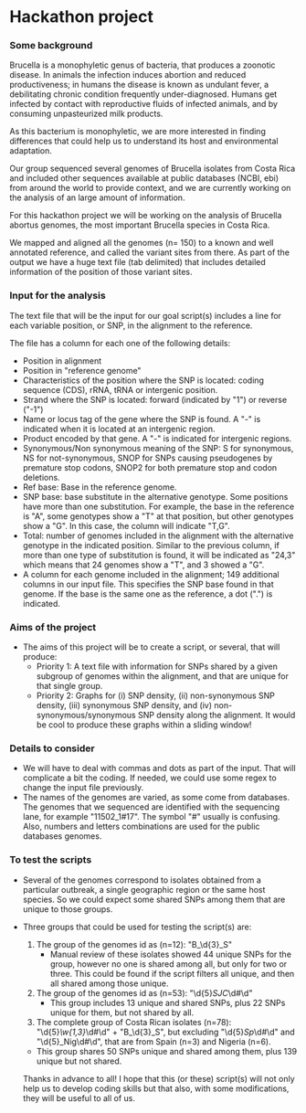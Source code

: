 # Hackathon project


### Some background

Brucella is a monophyletic genus of bacteria, that produces a zoonotic disease. In animals
the infection induces abortion and reduced productiveness; in humans the disease is known
as undulant fever, a debilitating chronic condition frequently under-diagnosed.
Humans get infected by contact with reproductive fluids of infected animals, and by
consuming unpasteurized milk products.

As this bacterium is monophyletic, we are more interested in finding differences that could
help us to understand its host and environmental adaptation.

Our group sequenced several genomes of Brucella isolates from Costa Rica and included other
sequences available at public databases (NCBI, ebi) from around the world to provide
context, and we are currently working on the analysis of an large amount of information.

For this hackathon project we will be working on the analysis of Brucella abortus genomes,
the most important Brucella species in Costa Rica.

We mapped and aligned all the genomes (n= 150) to a known and well annotated reference, and
called the variant sites from there. As part of the output we have a huge text file (tab
delimited) that includes detailed information of the position of those variant sites.


### Input for the analysis

The text file that will be the input for our goal script(s) includes a line for each variable
position, or SNP, in the alignment to the reference.

The file has a column for each one of the following details:
- Position in alignment
- Position in "reference genome"
- Characteristics of the position where the SNP is located: coding sequence (CDS), rRNA,
  tRNA or intergenic position.
- Strand where the SNP is located: forward (indicated by "1") or reverse ("-1")
- Name or locus tag of the gene where the SNP is found. A "-" is indicated when it is
  located at an intergenic region.
- Product encoded by that gene. A "-" is indicated for intergenic regions.
- Synonymous/Non synonymous meaning of the SNP: S for synonymous, NS for not-synonymous,
  SNOP for SNPs causing pseudogenes by premature stop codons, SNOP2 for both premature stop
  and codon deletions.
- Ref base: Base in the reference genome.
- SNP base: base substitute in the alternative genotype. Some positions have more than one 
  substitution. For example, the base in the reference is "A", some genotypes show a "T" at
  that position, but other genotypes show a "G". In this case, the column will indicate
  "T,G".
- Total: number of genomes included in the alignment with the alternative genotype in the indicated position.
  Similar to the previous column, if more than one type of substitution is found, it will
  be indicated as "24,3" which means that 24 genomes show a "T", and 3 showed a "G".
- A column for each genome included in the alignment; 149 additional columns in our input
  file. This specifies the SNP base found in that genome. If the base is the same one as
  the reference, a dot (".") is indicated.


### Aims of the project
- The aims of this project will be to create a script, or several, that will produce:
    - Priority 1: A text file with information for SNPs shared by a given subgroup of
      genomes within the alignment, and that are unique for that single group.
    - Priority 2: Graphs for (i) SNP density, (ii) non-synonymous SNP density,
      (iii) synonymous SNP density, and (iv) non-synonymous/synonymous SNP density along the alignment. It would be cool
      to produce these graphs within a sliding window!


### Details to consider
- We will have to deal with commas and dots as part of the input. That will complicate a
  bit the coding. If needed, we could use some regex to change the input file previously.
- The names of the genomes are varied, as some come from databases. The genomes that we
  sequenced are identified with the sequencing lane, for example "11502_1#17". The symbol
  "#" usually is confusing. Also, numbers and letters combinations are used for the public
  databases genomes.
  
  
### To test the scripts
- Several of the genomes correspond to isolates obtained from a particular outbreak, a single geographic region
  or the same host species. So we could expect some shared SNPs among them that are unique to
  those groups.
- Three groups that could be used for testing the script(s) are:
  1. The group of the genomes id as (n=12): "B_\d{3}_S"
     - Manual review of these isolates showed 44 unique SNPs for the group, however no one
       is shared among all, but only for two or three. This could be found if the script
       filters all unique, and then all shared among those unique.
  2. The group of the genomes id as (n=53): "\d{5}_SJC_\d#\d"
     - This group includes 13 unique and shared SNPs, plus 22 SNPs unique for them, but not
       shared by all.
  3. The complete group of Costa Rican isolates (n=78): "\d{5}_\w{1,3}_\d#\d" + "B_\d{3}_S", but
    excluding "\d{5}_Sp_\d#\d" and "\d{5}_Nig\d#\d", that are from Spain (n=3) and Nigeria
    (n=6).
    - This group shares 50 SNPs unique and shared among them, plus 139 unique but not shared. 
  
  
    
  Thanks in advance to all! I hope that this (or these) script(s) will not only help us to
  develop coding skills but that also, with some modifications, they will be useful to all
  of us.
